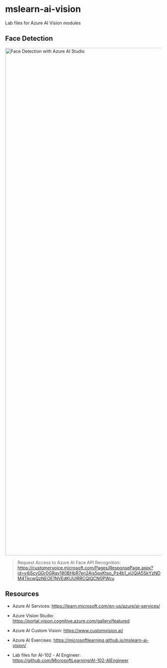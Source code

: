 # mslearn-ai-vision
Lab files for Azure AI Vision modules


## Face Detection

<img width="1634" alt="Face Detection with Azure AI Studio" src="https://github.com/user-attachments/assets/8c83ec80-77ac-400c-ac04-eea5f54d2800">

> Request Access to Azure AI Face API Recognition: https://customervoice.microsoft.com/Pages/ResponsePage.aspx?id=v4j5cvGGr0GRqy180BHbR7en2Ais5pxKtso_Pz4b1_xUQjA5SkYzNDM4TkcwQzNEOE1NVEdKUUlRRCQlQCN0PWcu

## Resources

- Azure AI Services: https://learn.microsoft.com/en-us/azure/ai-services/

- Azure Vision Studio: https://portal.vision.cognitive.azure.com/gallery/featured

- Azure AI Custom Vision: https://www.customvision.ai/

- Azure AI Exercises: https://microsoftlearning.github.io/mslearn-ai-vision/

- Lab files for AI-102 - AI Engineer: https://github.com/MicrosoftLearning/AI-102-AIEngineer
